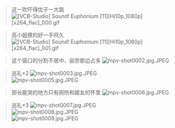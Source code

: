 > 这一吹吓得优子一大跳
![[VCB-Studio] Sound! Euphonium [11][Hi10p_1080p][x264_flac]_000.gif](https://filebed.cellargalaxy.workers.dev/blog/spirit/響け！ユーフォニアム/S1/E11/20200906/%5BVCB-Studio%5D%20Sound%21%20Euphonium%20%5B11%5D%5BHi10p_1080p%5D%5Bx264_flac%5D_000.gif)

> 高小姐撩的好一手阿久
![[VCB-Studio] Sound! Euphonium [11][Hi10p_1080p][x264_flac]_001.gif](https://filebed.cellargalaxy.workers.dev/blog/spirit/響け！ユーフォニアム/S1/E11/20200906/%5BVCB-Studio%5D%20Sound%21%20Euphonium%20%5B11%5D%5BHi10p_1080p%5D%5Bx264_flac%5D_001.gif)

> 这个窗口的分割不居中，丽奈那边占多
![mpv-shot0002.jpg.JPEG](https://filebed.cellargalaxy.workers.dev/blog/spirit/響け！ユーフォニアム/S1/E11/20200906/mpv-shot0002.jpg.JPEG)

> 巡礼*2
![mpv-shot0003.jpg.JPEG](https://filebed.cellargalaxy.workers.dev/blog/spirit/響け！ユーフォニアム/S1/E11/20200906/mpv-shot0003.jpg.JPEG)  
![mpv-shot0005.jpg.JPEG](https://filebed.cellargalaxy.workers.dev/blog/spirit/響け！ユーフォニアム/S1/E11/20200906/mpv-shot0005.jpg.JPEG)  

> 部长能哭的地方只有厕所和姬友的怀里
![mpv-shot0006.jpg.JPEG](https://filebed.cellargalaxy.workers.dev/blog/spirit/響け！ユーフォニアム/S1/E11/20200906/mpv-shot0006.jpg.JPEG)

> 巡礼*3
![mpv-shot0007.jpg.JPEG](https://filebed.cellargalaxy.workers.dev/blog/spirit/響け！ユーフォニアム/S1/E11/20200906/mpv-shot0007.jpg.JPEG)  
![mpv-shot0008.jpg.JPEG](https://filebed.cellargalaxy.workers.dev/blog/spirit/響け！ユーフォニアム/S1/E11/20200906/mpv-shot0008.jpg.JPEG)  
![mpv-shot0009.jpg.JPEG](https://filebed.cellargalaxy.workers.dev/blog/spirit/響け！ユーフォニアム/S1/E11/20200906/mpv-shot0009.jpg.JPEG)